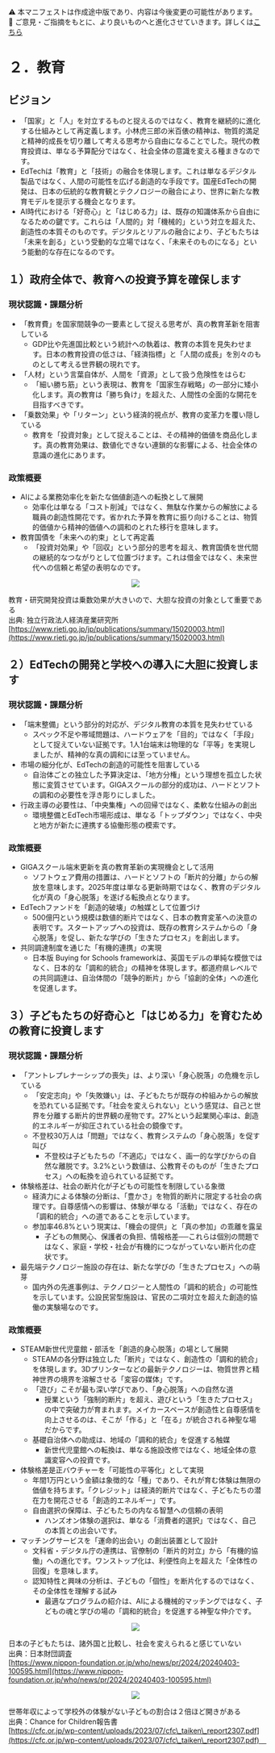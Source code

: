 ⚠️ 本マニフェストは作成途中版であり、内容は今後変更の可能性があります。  
💬 ご意見・ご指摘をもとに、より良いものへと進化させていきます。詳しくは[こちら](README.md#このマニフェスト自身もみんなの知恵を集めて改善していきます)

# ２．教育

## ビジョン

* 「国家」と「人」を対立するものと捉えるのではなく、教育を継続的に進化する仕組みとして再定義します。小林虎三郎の米百俵の精神は、物質的満足と精神的成長を切り離して考える思考から自由になることでした。現代の教育投資は、単なる予算配分ではなく、社会全体の意識を変える種まきなのです。
* EdTechは「教育」と「技術」の融合を体現します。これは単なるデジタル製品ではなく、人間の可能性を広げる創造的な手段です。国産EdTechの開発は、日本の伝統的な教育観とテクノロジーの融合により、世界に新たな教育モデルを提示する機会となります。
* AI時代における「好奇心」と「はじめる力」は、既存の知識体系から自由になるための鍵です。これらは「人間的」対「機械的」という対立を超えた、創造性の本質そのものです。デジタルとリアルの融合により、子どもたちは「未来を創る」という受動的な立場ではなく、「未来そのものになる」という能動的な存在になるのです。

## １）政府全体で、教育への投資予算を確保します

### 現状認識・課題分析

* 「教育費」を国家間競争の一要素として捉える思考が、真の教育革新を阻害している
  * GDP比や先進国比較という統計への執着は、教育の本質を見失わせます。日本の教育投資の低さは、「経済指標」と「人間の成長」を別々のものとして考える世界観の現れです。
* 「人材」という言葉自体が、人間を「資源」として扱う危険性をはらむ
  * 「細い勝ち筋」という表現は、教育を「国家生存戦略」の一部分に矮小化します。真の教育は「勝ち負け」を超えた、人間性の全面的な開花を目指すべきです。
* 「乗数効果」や「リターン」という経済的視点が、教育の変革力を覆い隠している
  * 教育を「投資対象」として捉えることは、その精神的価値を商品化します。真の教育効果は、数値化できない連鎖的な影響による、社会全体の意識の進化にあります。

### 政策概要

* AIによる業務効率化を新たな価値創造への転換として展開
  * 効率化は単なる「コスト削減」ではなく、無駄な作業からの解放による職員の創造性開花です。省かれた予算を教育に振り向けることは、物質的価値から精神的価値への調和のとれた移行を意味します。
* 教育国債を「未来への約束」として再定義
  * 「投資対効果」や「回収」という部分的思考を超え、教育国債を世代間の継続的なつながりとして位置づけます。これは借金ではなく、未来世代への信頼と希望の表明なのです。
<p align="center">
  <img src="https://github.com/user-attachments/assets/7fb5aac8-b463-4c1d-8131-8efd823c13da">
</p>

教育・研究開発投資は乗数効果が大きいので、大胆な投資の対象として重要である  
出典: 独立行政法人経済産業研究所  
[https://www.rieti.go.jp/jp/publications/summary/15020003.html](https://www.rieti.go.jp/jp/publications/summary/15020003.html)

## ２）EdTechの開発と学校への導入に大胆に投資します

### 現状認識・課題分析

* 「端末整備」という部分的対応が、デジタル教育の本質を見失わせている
  * スペック不足や帯域問題は、ハードウェアを「目的」ではなく「手段」として捉えていない証拠です。1人1台端末は物理的な「平等」を実現しましたが、精神的な真の調和には至っていません。
* 市場の細分化が、EdTechの創造的可能性を阻害している
  * 自治体ごとの独立した予算決定は、「地方分権」という理想を孤立した状態に変質させています。GIGAスクールの部分的成功は、ハードとソフトの調和の必要性を浮き彫りにしました。
* 行政主導の必要性は、「中央集権」への回帰ではなく、柔軟な仕組みの創出
  * 環境整備とEdTech市場形成は、単なる「トップダウン」ではなく、中央と地方が新たに連携する協働形態の模索です。

### 政策概要

* GIGAスクール端末更新を真の教育革新の実現機会として活用
  * ソフトウェア費用の措置は、ハードとソフトの「断片的分離」からの解放を意味します。2025年度は単なる更新時期ではなく、教育のデジタル化が真の「身心脱落」を遂げる転換点となります。
* EdTechファンドを「創造的破壊」の触媒として位置づけ
  * 500億円という規模は数値的断片ではなく、日本の教育変革への決意の表明です。スタートアップへの投資は、既存の教育システムからの「身心脱落」を促し、新たな学びの「生きたプロセス」を創出します。
* 共同調達制度を通じた「有機的連携」の実現
  * 日本版 Buying for Schools frameworkは、英国モデルの単純な模倣ではなく、日本的な「調和的統合」の精神を体現します。都道府県レベルでの共同調達は、自治体間の「競争的断片」から「協創的全体」への進化を促進します。

## ３）子どもたちの好奇心と「はじめる力」を育むための教育に投資します

### 現状認識・課題分析

* 「アントレプレナーシップの喪失」は、より深い「身心脱落」の危機を示している
  * 「安定志向」や「失敗嫌い」は、子どもたちが既存の枠組みからの解放を恐れている証拠です。「社会を変えられない」という感覚は、自己と世界を分離する断片的世界観の産物です。27%という起業関心率は、創造的エネルギーが抑圧されている社会の鏡像です。
  * 不登校30万人は「問題」ではなく、教育システムの「身心脱落」を促す叫び
    * 不登校は子どもたちの「不適応」ではなく、画一的な学びからの自然な離脱です。3.2%という数値は、公教育そのものが「生きたプロセス」への転換を迫られている証拠です。
* 体験格差は、社会の断片化が子どもの可能性を制限している象徴
  * 経済力による体験の分断は、「豊かさ」を物質的断片に限定する社会の病理です。自尊感情への影響は、体験が単なる「活動」ではなく、存在の「調和的統合」への道であることを示しています。
  * 参加率46.8%という現実は、「機会の提供」と「真の参加」の乖離を露呈
    * 子どもの無関心、保護者の負担、情報格差──これらは個別の問題ではなく、家庭・学校・社会が有機的につながっていない断片化の症状です。
* 最先端テクノロジー施設の存在は、新たな学びの「生きたプロセス」への萌芽
  * 国内外の先進事例は、テクノロジーと人間性の「調和的統合」の可能性を示しています。公設民営型施設は、官民の二項対立を超えた創造的協働の実験場なのです。

### 政策概要

* STEAM新世代児童館・部活を「創造的身心脱落」の場として展開
  * STEAMの各分野は独立した「断片」ではなく、創造性の「調和的統合」を体現します。3Dプリンターなどの最新テクノロジーは、物質世界と精神世界の境界を溶解させる「変容の媒体」です。
  * 「遊び」こそが最も深い学びであり、「身心脱落」への自然な道
    * 授業という「強制的断片」を超え、遊びという「生きたプロセス」の中で突破力が育まれます。メイカースペースが創造性と自尊感情を向上させるのは、そこが「作る」と「在る」が統合される神聖な場だからです。
  * 基礎自治体への助成は、地域の「調和的統合」を促進する触媒
    * 新世代児童館への転換は、単なる施設改修ではなく、地域全体の意識変容への投資です。
* 体験格差是正バウチャーを「可能性の平等化」として実現
  * 年間1万円という金額は象徴的な「種」であり、それが育む体験は無限の価値を持ちます。「クレジット」は経済的断片ではなく、子どもたちの潜在力を開花させる「創造的エネルギー」です。
  * 自由選択の保障は、子どもたちの内なる智慧への信頼の表明
    * ハンズオン体験の選択は、単なる「消費者的選択」ではなく、自己の本質との出会いです。
* マッチングサービスを「運命的出会い」の創出装置として設計
  * 文科省・デジタル庁の連携は、官僚制の「断片的対立」から「有機的協働」への進化です。ワンストップ化は、利便性向上を超えた「全体性の回復」を意味します。
  * 認知特性と興味の分析は、子どもの「個性」を断片化するのではなく、その全体性を理解する試み
    * 最適なプログラムの紹介は、AIによる機械的マッチングではなく、子どもの魂と学びの場の「調和的統合」を促進する神聖な仲介です。

<p align="center">
  <img src="https://github.com/user-attachments/assets/d1ad1201-8d23-489e-bd5e-7bee32c4e2cf">
</p>

日本の子どもたちは、諸外国と比較し、社会を変えられると感じていない  
出典：日本財団調査  
[https://www.nippon-foundation.or.jp/who/news/pr/2024/20240403-100595.html](https://www.nippon-foundation.or.jp/who/news/pr/2024/20240403-100595.html)

 <p align="center">
   <img src="https://github.com/user-attachments/assets/100cfa4b-00f6-4d4f-898c-f6280f6afe78">
 </p>
 
世帯年収によって学校外の体験がない子どもの割合は２倍ほど開きがある  
出典：Chance for Children報告書  
[https://cfc.or.jp/wp-content/uploads/2023/07/cfc\_taiken\_report2307.pdf](https://cfc.or.jp/wp-content/uploads/2023/07/cfc\_taiken\_report2307.pdf)　
